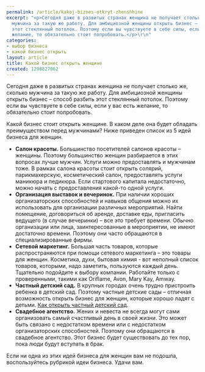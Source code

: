 ```yaml
---
permalink: /article/kakoj-biznes-otkryt-zhenshhine
excerpt: "<p>Сегодня даже в развитых странах женщина не получает столько же, сколько
  мужчина за такую же работу. Для амбициозной женщины открыть бизнес – способ разбить
  этот стеклянный потолок. Поэтому если вы чувствуете в себе силы, если у вас есть
  желание, то обязательно стоит попробовать.</p>\r\n"
categories:
- выбор бизнеса
- какой бизнес открыть
layout: article
title: Какой бизнес открыть женщине
created: 1298827062
---
```

Сегодня даже в развитых странах женщина не получает столько же, сколько мужчина за такую же работу. Для амбициозной женщины открыть бизнес – способ разбить этот стеклянный потолок. Поэтому если вы чувствуете в себе силы, если у вас есть желание, то обязательно стоит попробовать.

Какой бизнес стоит открыть женщине. В каком деле она будет обладать преимуществом перед мужчинами? Ниже приведен список из 5 идей бизнеса для женщин.

 *  **Салон красоты.** Большинство посетителей салонов красоты – женщины. Поэтому большинство женщин разбирается в этих вопросах лучше мужчин. Услуги можно предоставлять и мужчинам тоже. В рамках салона красоты стоит открыть солярий, парикмахерскую, косметический салон, предоставлять услуги маникюра и педикюра. Если стартового капитала недостаточно, можно начать с предоставления какой-то одной услуги.
 *  **Организация выставок и вечеринок.** При наличии хороших организаторских способностей и навыков общения можно их использовать для организации различных мероприятий. Найти помещение, договориться об аренде, доставке еды, пригласить ведущего (в случае вечеринки) – все это требует времени. Обычно организации или лица, заинтересованные в мероприятии, не имеют достаточно времени. Поэтому они часто обращаются в специализированные фирмы.
 *  **Сетевой маркетинг.** Большая часть товаров, которые распространяются при помощи сетевого маркетинга – это товары для женщин. Косметика, духи, бытовая химия - вот неполный список товаров, которыми, надо заметить, пользуются каждый день. Тщательно подойдите к выбору компании. Работайте только с проверенными, такими как Oriflame, Avon, Mary Kay, Amway.
 *  **Частный детский сад.** В крупных городах очень трудно пристроить ребенка в детский сад. Поэтому частные детские сады – отличная возможность открыть бизнес для женщин, которые хорошо ладят с детьми. [Как открыть частный детский сад][_ _ _].
 *  **Свадебное агентство.** Жених и невеста не всегда могут сами организовать самый счастливый день в своей жизни. Это может быть связано с недостатком времени или с недостатком организаторских способностей. Поэтому они обращаются в свадебное агентство. Этот бизнес будет существовать до тех пор, пока люди будут вступать в брак.

Если ни одна из этих идей бизнеса для женщин вам не подошла, воспользуйтесь рубрикой идеи бизнеса. Удачи вам.


[_ _ _]: http://www.business101.ru/article/kak-otkryt-chastnyj-destkij-sad
